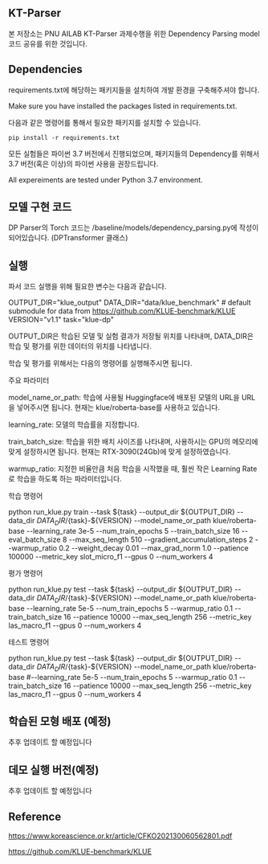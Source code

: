 ## KT-Parser

본 저장소는 PNU AILAB KT-Parser 과제수행을 위한 Dependency Parsing model 코드 공유를 위한 것입니다.

## Dependencies

requirements.txt에 해당하는 패키지들을 설치하여 개발 환경을 구축해주셔야 합니다.

Make sure you have installed the packages listed in requirements.txt.

다음과 같은 명령어를 통해서 필요한 패키지를 설치할 수 있습니다.

```
pip install -r requirements.txt
```

모든 실험들은 파이썬 3.7 버전에서 진행되었으며, 패키지들의 Dependency를 위해서 3.7 버전(혹은 이상)의 파이썬 사용을 권장드립니다.

All expereiments are tested under Python 3.7 environment.


## 모델 구현 코드

DP Parser의 Torch 코드는 /baseline/models/dependency_parsing.py에 작성이 되어있습니다. (DPTransformer 클래스)



## 실행

파서 코드 실행을 위해 필요한 변수는 다음과 같습니다.

OUTPUT_DIR="klue_output"
DATA_DIR="data/klue_benchmark"  # default submodule for data from https://github.com/KLUE-benchmark/KLUE
VERSION="v1.1"
task="klue-dp"

OUTPUT_DIR은 학습된 모델 및 실험 결과가 저장될 위치를 나타내며, DATA_DIR은 학습 및 평가를 위한 데이터의 위치를 나타냅니다.

학습 및 평가를 위해서는 다음의 명령어를 실행해주시면 됩니다.

주요 파라미터

model_name_or_path: 학습에 사용될 Huggingface에 배포된 모델의 URL을 URL을 넣어주시면 됩니다. 현재는 klue/roberta-base를 사용하고 있습니다.

learning_rate: 모델의 학습률을 지정합니다.

train_batch_size: 학습을 위한 배치 사이즈를 나타내며, 사용하시는 GPU의 메모리에 맞게 설정하시면 됩니다. 현재는 RTX-3090(24Gb)에 맞게 설정하였습니다.

warmup_ratio: 지정한 비율만큼 처음 학습을 시작했을 때, 훨씬 작은 Learning Rate로 학습을 하도록 하는 파라미터입니다.


학습 명령어

python run_klue.py train --task ${task} --output_dir ${OUTPUT_DIR} --data_dir ${DATA_DIR}/${task}-${VERSION}  --model_name_or_path klue/roberta-base --learning_rate 3e-5 --num_train_epochs 5 --train_batch_size 16 --eval_batch_size 8 --max_seq_length 510 --gradient_accumulation_steps 2 --warmup_ratio 0.2 --weight_decay 0.01 --max_grad_norm 1.0 --patience 100000 --metric_key slot_micro_f1 --gpus 0 --num_workers 4


평가 명령어

python run_klue.py test --task ${task} --output_dir ${OUTPUT_DIR} --data_dir ${DATA_DIR}/${task}-${VERSION}  --model_name_or_path klue/roberta-base --learning_rate 5e-5 --num_train_epochs 5 --warmup_ratio 0.1 --train_batch_size 16 --patience 10000 --max_seq_length 256 --metric_key las_macro_f1 --gpus 0 --num_workers 4



테스트 명령어

python run_klue.py test --task ${task} --output_dir ${OUTPUT_DIR} --data_dir ${DATA_DIR}/${task}-${VERSION}  --model_name_or_path klue/roberta-base #--learning_rate 5e-5 --num_train_epochs 5 --warmup_ratio 0.1 --train_batch_size 16 --patience 10000 --max_seq_length 256 --metric_key las_macro_f1 --gpus 0 --num_workers 4


## 학습된 모형 배포 (예정)

추후 업데이트 할 예정입니다


## 데모 실행 버전(예정)

추후 업데이트 할 예정입니다

## Reference

https://www.koreascience.or.kr/article/CFKO202130060562801.pdf

https://github.com/KLUE-benchmark/KLUE
